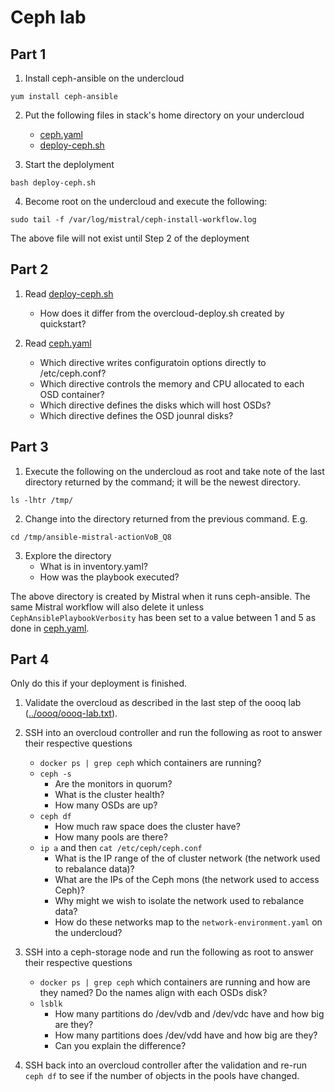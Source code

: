 # Ceph lab

## Part 1

1. Install ceph-ansible on the undercloud
```
yum install ceph-ansible
```

2. Put the following files in stack's home directory on your undercloud
   - [ceph.yaml](ceph.yaml)
   - [deploy-ceph.sh](deploy-ceph.sh)

3. Start the deplolyment
```
bash deploy-ceph.sh
```

4. Become root on the undercloud and execute the following:
```
sudo tail -f /var/log/mistral/ceph-install-workflow.log
```
The above file will not exist until Step 2 of the deployment

## Part 2

1. Read [deploy-ceph.sh](deploy-ceph.sh)
   - How does it differ from the overcloud-deploy.sh created by quickstart?

2. Read [ceph.yaml](ceph.yaml)
   - Which directive writes configuratoin options directly to /etc/ceph.conf?
   - Which directive controls the memory and CPU allocated to each OSD container?
   - Which directive defines the disks which will host OSDs?
   - Which directive defines the OSD jounral disks?

## Part 3

1. Execute the following on the undercloud as root and take note of
the last directory returned by the command; it will be the newest directory.
```
ls -lhtr /tmp/
```

2. Change into the directory returned from the previous command. E.g.
```
cd /tmp/ansible-mistral-actionVoB_Q8
```
3. Explore the directory
   - What is in inventory.yaml?
   - How was the playbook executed?

The above directory is created by Mistral when it runs ceph-ansible. The same Mistral workflow will also delete it unless `CephAnsiblePlaybookVerbosity` has been set to a value between 1 and 5 as done in [ceph.yaml](ceph.yaml).

## Part 4

Only do this if your deployment is finished.

1. Validate the overcloud as described in the last step of the oooq lab ([../oooq/oooq-lab.txt](../oooq/oooq-lab.txt)).

2. SSH into an overcloud controller and run the following as root to answer their respective questions
   - `docker ps | grep ceph` which containers are running?
   - `ceph -s`
	 - Are the monitors in quorum?
	 - What is the cluster health?
	 - How many OSDs are up?
   - `ceph df`
     - How much raw space does the cluster have?
	 - How many pools are there?
   - `ip a` and then `cat /etc/ceph/ceph.conf`
     - What is the IP range of the of cluster network (the network used to rebalance data)?
	 - What are the IPs of the Ceph mons (the network used to access Ceph)?
	 - Why might we wish to isolate the network used to rebalance data?
     - How do these networks map to the `network-environment.yaml` on the undercloud?

3. SSH into a ceph-storage node and run the following as root to answer their respective questions
	- `docker ps | grep ceph` which containers are running and how are they named? Do the names align with each OSDs disk?
	- `lsblk`
	  - How many partitions do /dev/vdb and /dev/vdc have and how big are they?
	  - How many partitions does /dev/vdd have and how big are they?
	  - Can you explain the difference?

4. SSH back into an overcloud controller after the validation and re-run `ceph df` to see if the number of objects in the pools have changed.
